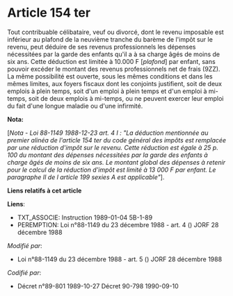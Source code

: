 # Article 154 ter

Tout contribuable célibataire, veuf ou divorcé, dont le revenu imposable est inférieur au plafond de la neuvième tranche du
barème de l'impôt sur le revenu, peut déduire de ses revenus professionnels les dépenses nécessitées par la garde des enfants
qu'il a à sa charge âgés de moins de six ans. Cette déduction est limitée à 10.000 F [*plafond*] par enfant, sans pouvoir
excéder le montant des revenus professionnels net de frais (9ZZ).    La même possibilité est ouverte, sous les mêmes
conditions et dans les mêmes limites, aux foyers fiscaux dont les conjoints justifient, soit de deux emplois à plein temps,
soit d'un emploi à plein temps et d'un emploi à mi-temps, soit de deux emplois à mi-temps, ou ne peuvent exercer leur emploi
du fait d'une longue maladie ou d'une infirmité.

**Nota:**

[*Nota - Loi 88-1149 1988-12-23 art. 4 I : "La déduction mentionnée au premier alinéa de l'article 154 ter du code général
des impôts est remplacée par une réduction d'impôt sur le revenu. Cette réduction est égale à 25 p. 100 du montant des
dépenses nécessitées par la garde des enfants à charge âgés de moins de six ans. Le montant global des dépenses à retenir
pour le calcul de la réduction d'impôt est limité à 13 000 F par enfant. Le paragraphe II de l article 199 sexies A est
applicable"*].

**Liens relatifs à cet article**

**Liens**:

  - TXT_ASSOCIE: Instruction 1989-01-04 5B-1-89
  - PEREMPTION: Loi n°88-1149 du 23 décembre 1988 - art. 4 () JORF 28 décembre 1988

_Modifié par_:

  - Loi n°88-1149 du 23 décembre 1988 - art. 5 () JORF 28 décembre 1988

_Codifié par_:

  - Décret n°89-801 1989-10-27 Décret 90-798 1990-09-10
